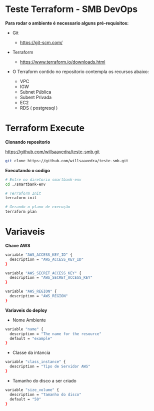# Teste Terraform - SMB DevOps

**Para rodar o ambiente é necessario alguns pré-requisitos:**

* Git
  * https://git-scm.com/
* Terraform
  * https://www.terraform.io/downloads.html

* O Terraform contido no repositorio contempla os recursos abaixo:
  * VPC
  * IGW
  * Subnet Pública
  * Subent Privada
  * EC2
  * RDS ( postgresql )

# Terraform Execute 

**Clonando repositorio**

https://github.com/willsaavedra/teste-smb.git

```bash
git clone https://github.com/willsaavedra/teste-smb.git
```

**Executando o codigo**

```bash
# Entre no diretorio smartbank-env
cd ./smartbank-env

# Terraform Init
terraform init

# Gerando o plano de execução
terraform plan
```

# Variaveis

**Chave AWS**

```bash
variable "AWS_ACCESS_KEY_ID" {
  description = "AWS_ACCESS_KEY_ID"
}

variable "AWS_SECRET_ACCESS_KEY" {
  description = "AWS_SECRET_ACCESS_KEY"
}

variable "AWS_REGION" {
  description = "AWS_REGION"
}
```
**Variaveis do deploy**

* Nome Ambiente

```bash
variable "name" {
  description = "The name for the resource"
  default = "example"
}
```
* Classe da intancia

```bash
variable "class_instance" {
  description = "Tipo de Servidor AWS"
}
```

* Tamanho do disco a ser criado
```bash
variable "size_volume" {
  description = "Tamanho do disco"
  default = "50"
}
```